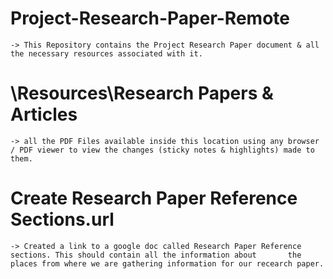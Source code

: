 # Project-Research-Paper-Remote

	-> This Repository contains the Project Research Paper document & all the necessary resources associated with it.

# \Resources\Research Papers & Articles
	-> all the PDF Files available inside this location using any browser / PDF viewer to view the changes (sticky notes & highlights) made to them.
	
# Create Research Paper Reference Sections.url
	-> Created a link to a google doc called Research Paper Reference sections. This should contain all the information about 		the places from where we are gathering information for our recearch paper.
